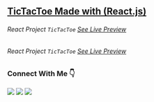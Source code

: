 ## <a href="#"> TicTacToe Made with (React.js) </a>
###### React Project `TicTacToe` [See Live Preview](https://stacksagar.github.io/tic-tac-toe "project of @stacksagar")


###### React Project `TicTacToe` <a href="https://stacksagar.github.io/tic-tac-toe" target="_blank">See Live Preview</a>


### Connect With Me 👇
[![](https://img.shields.io/badge/%20-Linkedin-blue?color=blue&labelColor=blue&logo=linkedin&logoColor=white)](https://www.linkedin.com/in/stacksagar "@stacksagar linkedin profile") [![](https://img.shields.io/badge/%20-Twitter-blue?color=blue&labelColor=blue&logo=twitter&logoColor=white)](https://www.twitter.com/stacksagar "@stacksagar twitter profile") [![](https://img.shields.io/badge/%20-Facebook-blue?color=blue&labelColor=blue&logo=facebook&logoColor=white)](https://www.facebook.com/stacksagar "@stacksagar facebook profile")
